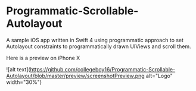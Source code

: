 # Programmatic-Scrollable-Autolayout

A sample iOS app written in Swift 4 using programmatic approach to set Autolayout constraints to programmatically drawn UIViews and scroll them.

Here is a preview on iPhone X

![alt text](https://github.com/collegeboy16/Programmatic-Scrollable-Autolayout/blob/master/preview/screenshotPreview.png alt="Logo" width="30%")

